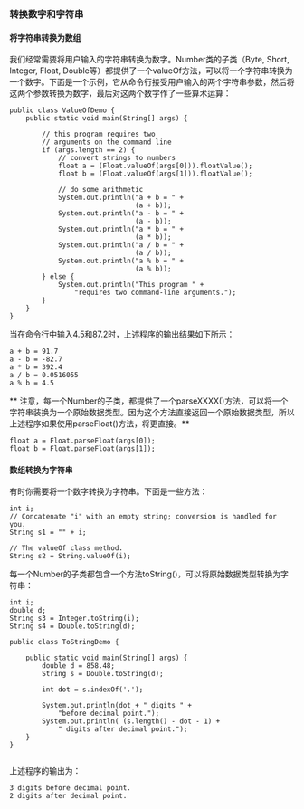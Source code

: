 ### 转换数字和字符串

#### 将字符串转换为数组

我们经常需要将用户输入的字符串转换为数字。Number类的子类（Byte, Short, Integer, Float, Double等）都提供了一个valueOf方法，可以将一个字符串转换为一个数字。下面是一个示例，它从命令行接受用户输入的两个字符串参数，然后将这两个参数转换为数字，最后对这两个数字作了一些算术运算：

```
public class ValueOfDemo {
    public static void main(String[] args) {

        // this program requires two 
        // arguments on the command line 
        if (args.length == 2) {
            // convert strings to numbers
            float a = (Float.valueOf(args[0])).floatValue(); 
            float b = (Float.valueOf(args[1])).floatValue();

            // do some arithmetic
            System.out.println("a + b = " +
                               (a + b));
            System.out.println("a - b = " +
                               (a - b));
            System.out.println("a * b = " +
                               (a * b));
            System.out.println("a / b = " +
                               (a / b));
            System.out.println("a % b = " +
                               (a % b));
        } else {
            System.out.println("This program " +
                "requires two command-line arguments.");
        }
    }
}

```

当在命令行中输入4.5和87.2时，上述程序的输出结果如下所示：

```
a + b = 91.7
a - b = -82.7
a * b = 392.4
a / b = 0.0516055
a % b = 4.5

```

** 注意，每一个Number的子类，都提供了一个parseXXXX()方法，可以将一个字符串装换为一个原始数据类型。因为这个方法直接返回一个原始数据类型，所以上述程序如果使用parseFloat()方法，将更直接。**

```
float a = Float.parseFloat(args[0]);
float b = Float.parseFloat(args[1]);

```

#### 数组转换为字符串

有时你需要将一个数字转换为字符串。下面是一些方法：

```
int i;
// Concatenate "i" with an empty string; conversion is handled for you.
String s1 = "" + i;

// The valueOf class method.
String s2 = String.valueOf(i);

```

每一个Number的子类都包含一个方法toString()，可以将原始数据类型转换为字符串：

```
int i;
double d;
String s3 = Integer.toString(i); 
String s4 = Double.toString(d); 

```

```
public class ToStringDemo {
    
    public static void main(String[] args) {
        double d = 858.48;
        String s = Double.toString(d);
        
        int dot = s.indexOf('.');
        
        System.out.println(dot + " digits " +
            "before decimal point.");
        System.out.println( (s.length() - dot - 1) +
            " digits after decimal point.");
    }
}


```

上述程序的输出为：

```
3 digits before decimal point.
2 digits after decimal point.

```
















